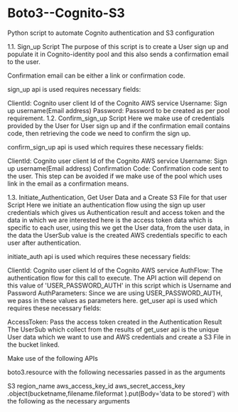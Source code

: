 # Boto3--Cognito-S3
Python script to automate Cognito authentication and S3 configuration


1.1. Sign_up Script
The purpose of this script is to create a User sign up and populate it in Cognito-identity pool and this also sends a confirmation email to the user.

Confirmation email can be either a link or confirmation code.

sign_up api is used requires necessary fields:

ClientId:  Cognito user client Id of the Cognito AWS service
Username: Sign up username(Email address)
Password: Password to be created as per pool requirement.
1.2. Confirm_sign_up Script
Here we make use of credentials provided by the User for User sign up and if the confirmation email contains code, then retrieving the code we need to confirm the sign up.

confirm_sign_up api is used which requires these necessary fields:

ClientId:  Cognito user client Id of the Cognito AWS service
Username: Sign up username(Email address)
Confirmation Code: Confirmation code sent to the user.
This step can be avoided if we make use of the pool which uses link in the email as a confirmation means.

1.3. Initiate_Authentication, Get User Data and a Create S3 File for that user Script
Here we initiate an authentication flow using the sign up user credentials which gives us Authentication result and access token and the data in which we are interested here is the access token data which is specific to each user, using this we get the User data, from the user data, in the data the UserSub value is the created AWS credentials specific to each user after authentication.

initiate_auth api is used which requires these necessary fields:

ClientId:  Cognito user client Id of the Cognito AWS service
AuthFlow: The authentication flow for this call to execute. The API action will depend on this value of 'USER_PASSWORD_AUTH' in this script which is Username and Password
AuthParameters: Since we are using USER_PASSWORD_AUTH, we pass in these values as parameters here.
get_user api is used which requires these necessary fields:

AccessToken: Pass the access token created in the Authentication Result
The UserSub which collect from the results of get_user api is the unique User data which we want to use and AWS credentials and create a S3 File in the bucket linked.

Make use of the following APIs

boto3.resource with the following necessaries passed in as the arguments 

S3
region_name
aws_access_key_id
aws_secret_access_key
.object(bucketname,filename.fileformat ).put(Body='data to be stored') with the following as the necessary arguments
